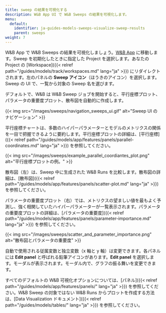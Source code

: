 ```yaml
---
title: sweep の結果を可視化する
description: W&B App UI で W&B Sweeps の結果を可視化します。
menu:
  default:
    identifier: ja-guides-models-sweeps-visualize-sweep-results
    parent: sweeps
weight: 7
---
```


W&B App で W&B Sweeps の結果を可視化しましょう。[W&B App](https://wandb.ai/home) に移動します。Sweep を初期化したときに指定した Project を選択します。あなたの Project の [Workspace]({{< relref path="/guides/models/track/workspaces.md" lang="ja" >}}) にリダイレクトされます。左のパネルの **Sweep アイコン**（ほうきのアイコン）を選択します。Sweep の UI で、一覧から対象の Sweep 名を選びます。

デフォルトで、W&B は W&B Sweep ジョブを開始すると、平行座標プロット、パラメータの重要度プロット、散布図を自動的に作成します。

{{< img src="/images/sweeps/navigation_sweeps_ui.gif" alt="Sweep UI のナビゲーション" >}}

平行座標チャートは、多数のハイパーパラメーターとモデルのメトリクスの関係を一目で把握できるように要約します。平行座標プロットの詳細は、[平行座標]({{< relref path="/guides/models/app/features/panels/parallel-coordinates.md" lang="ja" >}}) を参照してください。

{{< img src="/images/sweeps/example_parallel_coordiantes_plot.png" alt="平行座標プロットの例。" >}}

散布図（左）は、Sweep 中に生成された W&B Runs を比較します。散布図の詳細は、[散布図]({{< relref path="/guides/models/app/features/panels/scatter-plot.md" lang="ja" >}}) を参照してください。

パラメータの重要度プロット（右）では、メトリクスの望ましい値を最もよく予測し、強く相関していたハイパーパラメーターが一覧表示されます。パラメータの重要度プロットの詳細は、[パラメータの重要度]({{< relref path="/guides/models/app/features/panels/parameter-importance.md" lang="ja" >}}) を参照してください。

{{< img src="/images/sweeps/scatter_and_parameter_importance.png" alt="散布図とパラメータの重要度" >}}

自動で使用される従属変数と独立変数（x 軸と y 軸）は変更できます。各パネルには **Edit panel** と呼ばれる鉛筆アイコンがあります。**Edit panel** を選択します。モーダルが表示されます。モーダル内で、グラフの振る舞いを変更できます。

すべてのデフォルトの W&B 可視化オプションについては、[パネル]({{< relref path="/guides/models/app/features/panels/" lang="ja" >}}) を参照してください。W&B Sweep の対象ではない W&B Runs からプロットを作成する方法は、[Data Visualization ドキュメント]({{< relref path="/guides/models/tables/" lang="ja" >}}) を参照してください。